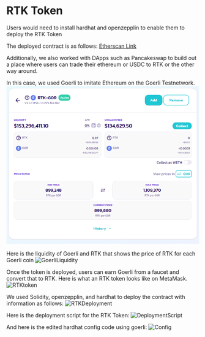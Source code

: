 # RTK Token

Users would need to install hardhat and openzepplin to enable them to deploy the RTK Token

The deployed contract is as follows:
[Etherscan Link](https://goerli.etherscan.io/address/0xFc81527762b47819ebD33A89bA31635058E61Ff9)

Additionally, we also worked with DApps such as Pancakeswap to build out a place where users can trade their ethereum or USDC to RTK or the other way around. 

In this case, we used Goerli to imitate Ethereum on the Goerli Testnetwork.
![PancakeSwapImage](https://github.com/mr-alex-leonov/Recycle-to-Earn/blob/Ritvik/LiquidityPanacakeSwap.PNG)

Here is the liquidity of Goerli and RTK that shows the price of RTK for each Goerli coin
![GoerliLiquidity](C:/Users/ritvi/Downloads/LiquidityPanacakeSwap.png)

Once the token is deployed, users can earn Goerli from a faucet and convert that to RTK. Here is what an RTK token looks like on MetaMask.
![RTKtoken](C:/Users/ritvi/Downloads/RTKtoken.png)

We used Solidity, openzepplin, and hardhat to deploy the contract with information as follows:
![RTKDeployment](C:/Users/ritvi/Downloads/RTKDeployment.png)

Here is the deployment script for the RTK Token:
![DeploymentScript](C:/Users/ritvi/Downloads/DeploymentScript.png)

And here is the edited hardhat config code using goerli:
![Config](C:/Users/ritvi/Downloads/ConfigFile.png)
